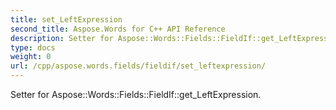 ```yaml
---
title: set_LeftExpression
second_title: Aspose.Words for C++ API Reference
description: Setter for Aspose::Words::Fields::FieldIf::get_LeftExpression. 
type: docs
weight: 0
url: /cpp/aspose.words.fields/fieldif/set_leftexpression/
---
```


Setter for Aspose::Words::Fields::FieldIf::get_LeftExpression. 

